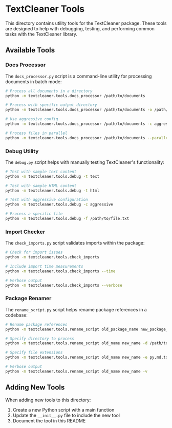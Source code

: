 # TextCleaner Tools

This directory contains utility tools for the TextCleaner package. These tools are designed to help with debugging, testing, and performing common tasks with the TextCleaner library.

## Available Tools

### Docs Processor

The `docs_processor.py` script is a command-line utility for processing documents in batch mode:

```bash
# Process all documents in a directory
python -m textcleaner.tools.docs_processor /path/to/documents

# Process with specific output directory
python -m textcleaner.tools.docs_processor /path/to/documents -o /path/to/output

# Use aggressive config
python -m textcleaner.tools.docs_processor /path/to/documents -c aggressive

# Process files in parallel
python -m textcleaner.tools.docs_processor /path/to/documents --parallel
```

### Debug Utility

The `debug.py` script helps with manually testing TextCleaner's functionality:

```bash
# Test with sample text content
python -m textcleaner.tools.debug -t text

# Test with sample HTML content
python -m textcleaner.tools.debug -t html

# Test with aggressive configuration
python -m textcleaner.tools.debug -c aggressive

# Process a specific file
python -m textcleaner.tools.debug -f /path/to/file.txt
```

### Import Checker

The `check_imports.py` script validates imports within the package:

```bash
# Check for import issues
python -m textcleaner.tools.check_imports

# Include import time measurements
python -m textcleaner.tools.check_imports --time

# Verbose output
python -m textcleaner.tools.check_imports --verbose
```

### Package Renamer

The `rename_script.py` script helps rename package references in a codebase:

```bash
# Rename package references
python -m textcleaner.tools.rename_script old_package_name new_package_name

# Specify directory to process
python -m textcleaner.tools.rename_script old_name new_name -d /path/to/dir

# Specify file extensions
python -m textcleaner.tools.rename_script old_name new_name -e py,md,txt

# Verbose output
python -m textcleaner.tools.rename_script old_name new_name -v
```

## Adding New Tools

When adding new tools to this directory:

1. Create a new Python script with a main function
2. Update the `__init__.py` file to include the new tool
3. Document the tool in this README 